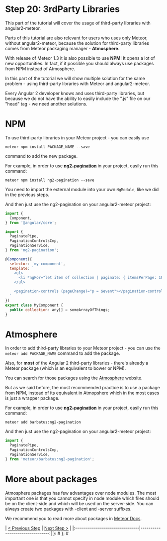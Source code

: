 [{]: <region> (header)
# Step 20: 3rdParty Libraries
[}]: #
[{]: <region> (body)
This part of the tutorial will cover the usage of third-party libraries with angular2-meteor.

Parts of this tutorial are also relevant for users who uses only Meteor, without angular2-meteor, because the solution for third-party libraries comes from Meteor packaging manager - **Atmosphere**.

With release of Meteor 1.3 it is also possible to use **NPM**! It opens a lot of new opportunities. In fact, if it possible you should always use packages from NPM instead of Atmosphere.

In this part of the tutorial we will show multiple solution for the same problem - using third-party libraries with Meteor and angular2-meteor.


Every Angular 2 developer knows and uses third-party libraries, but because we do not have the ability to easily include the ".js" file on our "head" tag - we need another solutions.

# NPM

To use third-party libraries in your Meteor project - you can easily use

    meteor npm install PACKAGE_NAME --save

command to add the new package.

For example, in order to use **[ng2-pagination](https://www.npmjs.com/package/ng2-pagination)** in your project, easily run this command:

    meteor npm install ng2-pagination --save

You need to import the external module into your own `NgModule`, like we did in the previous steps.

And then just use the ng2-pagination on your angular2-meteor project:

```js
import {
  Component,
} from '@angular/core';

import {
  PaginatePipe,
  PaginationControlsCmp,
  PaginationService,
} from 'ng2-pagination';

@Component({
  selector: 'my-component',
  template: `
    <ul>
      <li *ngFor="let item of collection | paginate: { itemsPerPage: 10, currentPage: p }"> ... </li>
    </ul>

    <pagination-controls (pageChange)="p = $event"></pagination-controls>
  `
})
export class MyComponent {
  public collection: any[] = someArrayOfThings;  
}

```

# Atmosphere

In order to add third-party libraries to your Meteor project - you can use the `meteor add PACKAGE_NAME` command to add the package.

Also, for **most** of the Angular 2 third-party libraries - there's already a Meteor package (which is an equivalent to bower or NPM).

You can search for those packages using the [Atmosphere](https://atmospherejs.com/) website.

But as we said before, the most recommended practice is to use a package from NPM, instead of its equivalent in Atmopshere which in the most cases is just a wrapper package.

For example, in order to use **[ng2-pagination](https://atmospherejs.com/barbatus/ng2-pagination)** in your project, easily run this command:

```
meteor add barbatus:ng2-pagination
```

And then just use the ng2-pagination on your angular2-meteor project:

```js
import {
  PaginatePipe,
  PaginationControlsCmp,
  PaginationService,
} from 'meteor/barbatus:ng2-pagination';
```

# More about packages

Atmosphere packages has few advantages over node modules. The most important one is that you cannot specify in node module which files should be on the client-side and which will be used on the server-side. You can always create two packages with -client and -server suffixes.

We recommend you to read more about packages in [Meteor Docs](http://docs.meteor.com/#/full/packagejs).

[}]: #
[{]: <region> (footer)
[{]: <helper> (nav_step)
| [< Previous Step](step19.md) | [Next Step >](step21.md) |
|:--------------------------------|--------------------------------:|
[}]: #
[}]: #